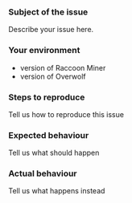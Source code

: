### Subject of the issue

Describe your issue here.

### Your environment

* version of Raccoon Miner
* version of Overwolf

### Steps to reproduce

Tell us how to reproduce this issue

### Expected behaviour

Tell us what should happen

### Actual behaviour

Tell us what happens instead
